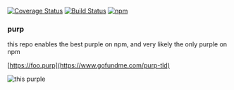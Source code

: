 [![Coverage Status](https://coveralls.io/repos/github/johnstonmatt/purp/badge.svg?branch=master)](https://coveralls.io/github/johnstonmatt/purp?branch=master)
[![Build Status](https://travis-ci.org/johnstonmatt/purp.svg?branch=master)](https://travis-ci.org/johnstonmatt/purp)
[![npm](https://img.shields.io/npm/v/purp.svg)](https://npmjs.com/package/purp)


### purp
this repo enables the best purple on npm, and very likely the only purple on npm

[https://foo.purp](https://www.gofundme.com/purp-tld)

![this purple](http://serveon.site/purp.png)
